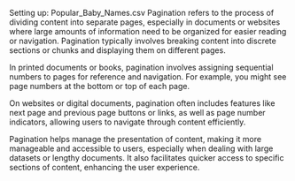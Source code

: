 Setting up: Popular_Baby_Names.csv
Pagination refers to the process of dividing content into separate pages, especially in documents or websites where large amounts of information need to be organized for easier reading or navigation. Pagination typically involves breaking content into discrete sections or chunks and displaying them on different pages.

In printed documents or books, pagination involves assigning sequential numbers to pages for reference and navigation. For example, you might see page numbers at the bottom or top of each page.

On websites or digital documents, pagination often includes features like next page and previous page buttons or links, as well as page number indicators, allowing users to navigate through content efficiently.

Pagination helps manage the presentation of content, making it more manageable and accessible to users, especially when dealing with large datasets or lengthy documents. It also facilitates quicker access to specific sections of content, enhancing the user experience.






